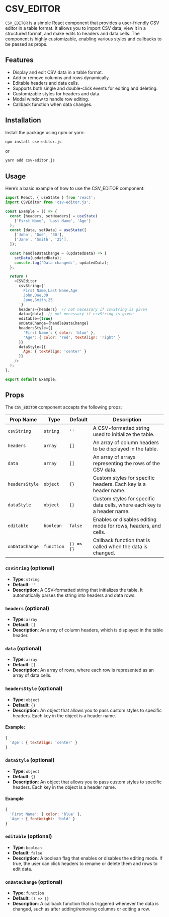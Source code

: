 # CSV_EDITOR

`CSV_EDITOR` is a simple React component that provides a user-friendly CSV editor in a table format. It allows you to import CSV data, view it in a structured format, and make edits to headers and data cells. The component is highly customizable, enabling various styles and callbacks to be passed as props.

## Features

- Display and edit CSV data in a table format.
- Add or remove columns and rows dynamically.
- Editable headers and data cells.
- Supports both single and double-click events for editing and deleting.
- Customizable styles for headers and data.
- Modal window to handle row editing.
- Callback function when data changes.

## Installation

Install the package using npm or yarn:

```bash
npm install csv-editor.js
```
or
```bash
yarn add csv-editor.js
```

## Usage

Here’s a basic example of how to use the CSV_EDITOR component:

```javascript
import React, { useState } from 'react';
import CSVEditor from 'csv-editor.js';

const Example = () => {
  const [headers, setHeaders] = useState(
    ['First Name', 'Last Name', 'Age']
  );
  const [data, setData] = useState([
    ['John', 'Doe', '30'],
    ['Jane', 'Smith', '25'],
  ]);

  const handleDataChange = (updatedData) => {
    setData(updatedData);
    console.log('Data changed:', updatedData);
  };

  return (
    <CSVEditor
      csvString={`
        First Name,Last Name,Age
        John,Doe,30
        Jane,Smith,25
      `}
      headers={headers}  // not necessary if csvString is given
      data={data}  // not necessary if csvString is given
      editable={true}
      onDataChange={handleDataChange}
      headersStyle={{
        'First Name': { color: 'blue' },
        'Age': { color: 'red', textAlign: 'right' }
      }}
      dataStyle={{
        Age: { textAlign: 'center' }
      }}
    />
  );
};

export default Example;
```

## Props

The `CSV_EDITOR` component accepts the following props:

| Prop Name       | Type        | Default     | Description                                                                 |
|-----------------|-------------|-------------|-----------------------------------------------------------------------------|
| `csvString`     | `string`    | `''`        | A CSV-formatted string used to initialize the table.                        |
| `headers`       | `array`     | `[]`        | An array of column headers to be displayed in the table.                    |
| `data`          | `array`     | `[]`        | An array of arrays representing the rows of the CSV data.                   |
| `headersStyle`  | `object`    | `{}`        | Custom styles for specific headers. Each key is a header name.              |
| `dataStyle`     | `object`    | `{}`        | Custom styles for specific data cells, where each key is a header name.     |
| `editable`      | `boolean`   | `false`     | Enables or disables editing mode for rows, headers, and cells.              |
| `onDataChange`  | `function`  | `() => {}`  | Callback function that is called when the data is changed.                  |

### `csvString` (optional)
- **Type**: `string`
- **Default**: `''`
- **Description**: A CSV-formatted string that initializes the table. It automatically parses the string into headers and data rows.

### `headers` (optional)
- **Type**: `array`
- **Default**: `[]`
- **Description**: An array of column headers, which is displayed in the table header.

### `data` (optional)
- **Type**: `array`
- **Default**: `[]`
- **Description**: An array of rows, where each row is represented as an array of data cells.

### `headersStyle` (optional)
- **Type**: `object`
- **Default**: `{}`
- **Description**: An object that allows you to pass custom styles to specific headers. Each key in the object is a header name.

#### Example:
```js
{
  'Age': { textAlign: 'center' }
}
```

### `dataStyle` (optional)
- **Type**: `object`
- **Default**: `{}`
- **Description**: An object that allows you to pass custom styles to specific headers. Each key in the object is a header name.

#### Example
```js
{
  'First Name': { color: 'blue' },
  'Age': { fontWeight: 'bold' }
}
```

### `editable` (optional)
- **Type**: `boolean`
- **Default**: `false`
- **Description**: A boolean flag that enables or disables the editing mode. If true, the user can click headers to rename or delete them and rows to edit data.

### `onDataChange` (optional)
- **Type**: `function`
- **Default**: `() => {}`
- **Description**: A callback function that is triggered whenever the data is changed, such as after adding/removing columns or editing a row.
